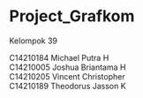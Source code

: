 # Project_Grafkom
Kelompok 39

C14210184   Michael Putra H  <br />
C14210005   Joshua Briantama H  <br />
C14210205   Vincent Christopher  <br/>
C14210189   Theodorus Jasson K   <br/>
